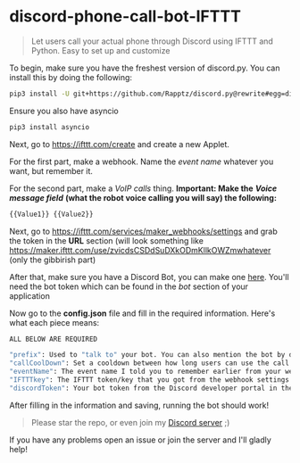 # discord-phone-call-bot-IFTTT
> Let users call your actual phone through Discord using IFTTT and Python. Easy to set up and customize

To begin, make sure you have the freshest version of discord.py. You can install this by doing the following:

```bash
pip3 install -U git+https://github.com/Rapptz/discord.py@rewrite#egg=discord.py[voice]
```

Ensure you also have asyncio

```bash
pip3 install asyncio
```

Next, go to https://ifttt.com/create and create a new Applet.

For the first part, make a webhook. Name the *event name* whatever you want, but remember it.

For the second part, make a *VoIP calls* thing. **Important: Make the** ***Voice message field*** **(what the robot voice calling you will say) the following:**

```bash
{{Value1}} {{Value2}}
```

Next, go to https://ifttt.com/services/maker_webhooks/settings and grab the token in the **URL** section (will look something like https://maker.ifttt.com/use/zvicdsCSDdSuDXkODmKllkOWZmwhatever (only the gibbirish part)

After that, make sure you have a Discord Bot, you can make one [here](https://discordapp.com/developers/applications/). You'll need the bot token which can be found in the *bot* section of your application

Now go to the **config.json** file and fill in the required information. Here's what each piece means:

```bash
ALL BELOW ARE REQUIRED

"prefix": Used to "talk to" your bot. You can also mention the bot by default to run commands, but you also need a prefix.
"callCoolDown": Set a cooldown between how long users can use the call command. I recommend 30 seconds or more (this is per user)
"eventName": The event name I told you to remember earlier from your webhook
"IFTTTkey": The IFTTT token/key that you got from the webhook settings URL thingy
"discordToken": Your bot token from the Discord developer portal in the bot section (NOT client secret/client ID)
```

After filling in the information and saving, running the bot should work!

> Please star the repo, or even join my [Discord server](https://discord.gg/SuN49rm/) ;)

If you have any problems open an issue or join the server and I'll gladly help!
